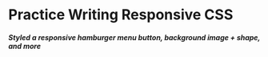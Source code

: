 # Practice Writing Responsive CSS
##### Styled a responsive hamburger menu button, background image + shape, and more